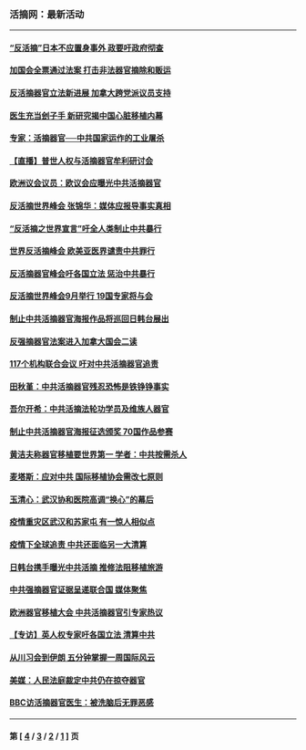 ### 活摘网：最新活动
---
#### [“反活摘”日本不应置身事外 政要吁政府彻查](../../pages/nf5883/n13971188.md?07080430) 
#### [加国会全票通过法案 打击非法器官摘除和贩运](../../pages/nf5883/n13884924.md?07080430) 
#### [反活摘器官立法新进展 加拿大跨党派议员支持](../../pages/nf5883/n13876061.md?07080430) 
#### [医生充当刽子手 新研究揭中国心脏移植内幕](../../pages/nf5883/n13772291.md?07080430) 
#### [专家：活摘器官──中共国家运作的工业屠杀](../../pages/nf5883/n13761178.md?07080430) 
#### [【直播】普世人权与活摘器官牟利研讨会](../../pages/nf5883/n13425146.md?07080430) 
#### [欧洲议会议员：欧议会应曝光中共活摘器官](../../pages/nf5883/n13336571.md?07080430) 
#### [反活摘世界峰会 张锦华：媒体应报导事实真相](../../pages/nf5883/n13278502.md?07080430) 
#### [“反活摘之世界宣言”吁全人类制止中共暴行](../../pages/nf5883/n13259730.md?07080430) 
#### [世界反活摘峰会 欧美亚医界谴责中共罪行](../../pages/nf5883/n13253550.md?07080430) 
#### [反活摘器官峰会吁各国立法 惩治中共暴行](../../pages/nf5883/n13245052.md?07080430) 
#### [反活摘世界峰会9月举行 19国专家将与会](../../pages/nf5883/n13201492.md?07080430) 
#### [制止中共活摘器官海报作品将巡回日韩台展出](../../pages/nf5883/n13177791.md?07080430) 
#### [反强摘器官法案进入加拿大国会二读](../../pages/nf5883/n13033450.md?07080430) 
#### [117个机构联合会议 吁对中共活摘器官追责](../../pages/nf5883/n12775087.md?07080430) 
#### [田秋堇：中共活摘器官残忍恐怖是铁铮铮事实](../../pages/nf5883/n12702148.md?07080430) 
#### [吾尔开希：中共活摘法轮功学员及维族人器官](../../pages/nf5883/n12693197.md?07080430) 
#### [制止中共活摘器官海报征选颁奖 70国作品参赛](../../pages/nf5883/n12692050.md?07080430) 
#### [黄洁夫称器官移植要世界第一 学者：中共按需杀人](../../pages/nf5883/n12572329.md?07080430) 
#### [麦塔斯：应对中共 国际移植协会需改七原则](../../pages/nf5883/n12514711.md?07080430) 
#### [玉清心：武汉协和医院高调“换心”的幕后](../../pages/nf5883/n12298730.md?07080430) 
#### [疫情重灾区武汉和苏家屯 有一惊人相似点](../../pages/nf5883/n12150824.md?07080430) 
#### [疫情下全球追责 中共还面临另一大清算](../../pages/nf5883/n12070397.md?07080430) 
#### [日韩台携手曝光中共活摘 推修法阻移植旅游](../../pages/nf5883/n11712046.md?07080430) 
#### [中共强摘器官证据呈递联合国 媒体聚焦](../../pages/nf5883/n11546426.md?07080430) 
#### [欧洲器官移植大会 中共活摘器官引专家热议](../../pages/nf5883/n11539095.md?07080430) 
#### [【专访】英人权专家吁各国立法 清算中共](../../pages/nf5883/n11367315.md?07080430) 
#### [从川习会到伊朗 五分钟掌握一周国际风云](../../pages/nf5883/n11338520.md?07080430) 
#### [美媒：人民法庭裁定中共仍在掠夺器官](../../pages/nf5883/n11334897.md?07080430) 
#### [BBC访活摘器官医生：被洗脑后无罪恶感](../../pages/nf5883/n11335935.md?07080430) 

---
#### 第 [ [4](./4.md?07080430) / [3](./3.md?07080430) / [2](./2.md?07080430) / [1](./1.md?07080430) ] 页
